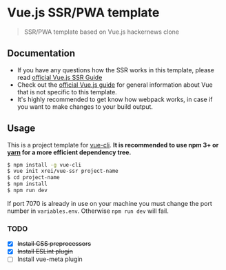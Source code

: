 # Vue.js SSR/PWA template

> SSR/PWA template based on Vue.js hackernews clone

## Documentation

- If you have any questions how the SSR works in this template, please read [official Vue.js SSR Guide](https://ssr.vuejs.org/)
- Check out the [official Vue.js guide](http://vuejs.org/guide/) for general information about Vue that is not specific to this template.
- It's highly recommended to get know how webpack works, in case if you want to make changes to your build output.

## Usage

This is a project template for [vue-cli](https://github.com/vuejs/vue-cli). **It is recommended to use npm 3+ or [yarn](https://yarnpkg.com) for a more efficient dependency tree.**

``` bash
$ npm install -g vue-cli
$ vue init xrei/vue-ssr project-name
$ cd project-name
$ npm install
$ npm run dev
```

If port 7070 is already in use on your machine you must change the port number in `variables.env`. Otherwise `npm run dev` will fail.

### TODO

- [x] ~~Install CSS preprocessors~~
- [x] ~~Install ESLint plugin~~
- [ ] Install vue-meta plugin